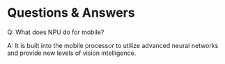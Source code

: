 # Questions & Answers

Q: What does NPU do for mobile?

A: It is built into the mobile processor to utilize advanced neural networks and provide new levels of vision intelligence.
